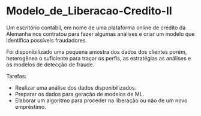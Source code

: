 # Modelo_de_Liberacao-Credito-II

Um escritório contábil, em nome de uma plataforma online de crédito da Alemanha nos contratou para fazer algumas análises e criar um modelo que identifica possíveis fraudadores.

Foi disponibilizado uma pequena amostra dos dados dos clientes porém, heterogênea o suficiente para traçar os perfis, as estratégias as análises e os modelos de detecção de fraude.

Tarefas:

* Realizar uma análise dos dados disponibilizados.
* Preparar os dados para geração de modelos de ML.
* Elaborar um algoritmo para proceder na liberação ou não de um novo empréstimo.
